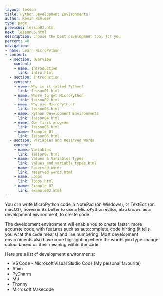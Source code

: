 ```yaml
---
layout: lesson
title: Python Development Environments
author: Kevin McAleer
type: page
previous: lesson03.html
next: lesson05.html
description: Choose the best development tool for you
percent: 40
navigation:
- name: Learn MicroPython
- content:
  - section: Overview
    content:
    - name: Introduction
      link: intro.html
  - section: Introduction
    content:
    - name: Why is it called Python?
      link: lesson01.html
    - name: Where to get MicroPython
      link: lesson02.html
    - name: Why use MicroPython?
      link: lesson03.html
    - name: Python Development Environments
      link: lesson04.html
    - name: Our first program
      link: lesson05.html
    - name: Example 01
      link: lesson06.html
  - section: Variables and Reserved Words
    content:
    - name: Variables
      link: lesson07.html
    - name: Values & Variables Types
      link: values_and_variable_types.html
    - name: Reserved Words
      link: reserved_words.html
    - name: Loops
      link: loops.html
    - name: Example 02
      link: example02.html
---
```



You can write MicroPython code in NotePad (on Windows), or TextEdit (on macOS), however its better to use a MicroPython editor, also known as a development environment, to create code.

The development environment will enable you to create faster, more accurate code, with features such as autocomplete, code hinting (it tells you what the code means) and line numbering. Most development environments also have code highlighting where the words you type change colour based on their meaning within the code.

Here are a list of development environments:

* VS Code - Microsoft Visual Studio Code (My personal favourite)
* Atom
* PyCharm
* MU
* Thonny
* Microsoft Makecode

